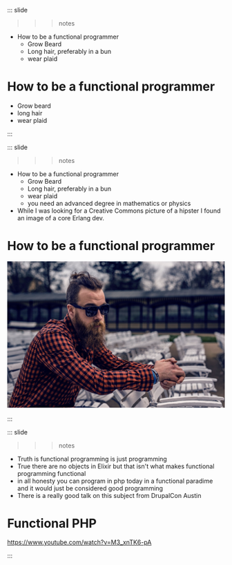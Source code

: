 
::: slide

>>> notes

- How to be a functional programmer
  - Grow Beard
  - Long hair, preferably in a bun
  - wear plaid

>>>

# How to be a functional programmer

- Grow beard
- long hair
- wear plaid

:::

::: slide

>>> notes

- How to be a functional programmer
  - Grow Beard
  - Long hair, preferably in a bun
  - wear plaid
  - you need an advanced degree in mathematics or physics
- While I was looking for a Creative Commons picture of a hipster I found an image of a core Erlang dev.

>>>

# How to be a functional programmer

![](/content/images/hipster.png)

:::

::: slide

>>> notes

- Truth is functional programming is just programming
- True there are no objects in Elixir but that isn't what makes functional programming functional
- in all honesty you can program in php today in a functional paradime and it would just be considered good programming
- There is a really good talk on this subject from DrupalCon Austin

>>>

# Functional PHP

https://www.youtube.com/watch?v=M3_xnTK6-pA

:::
